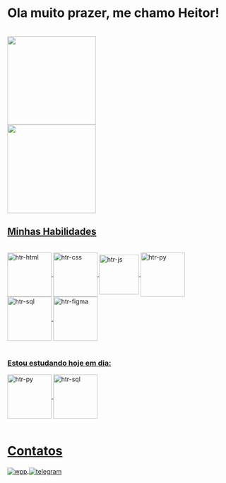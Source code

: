 <body onload="largura = document.body.scrollWidth;altura = document.body.scrollHeight;"></body>

<div>
  <h1>Ola muito prazer, me chamo Heitor!</h1><br>
    <a href="https://github.com/DevHRusty/github-readme-stats">
      <img height=200 align="center" src="https://github-readme-stats.vercel.app/api?username=DevHRusty&theme=dark" /><br>
    <a href="https://github.com/DevHRusty/convoychat">
      <img height=200 align="center" src="https://github-readme-stats.vercel.app/api/top-langs?username=DevHRusty&layout=compact&langs_count=8&card_width=320&theme=dark" />
</div>
      <h2>Minhas Habilidades</h2><br>
<div style="display: center">
  <img align="center" height=100 alt="htr-html" src="https://cdn.jsdelivr.net/gh/devicons/devicon/icons/html5/html5-original-wordmark.svg" />
    <img align="center" height=100 alt="htr-css" src="https://cdn.jsdelivr.net/gh/devicons/devicon/icons/css3/css3-original-wordmark.svg" />
      <img align="center" height=90 alt="htr-js" src="https://cdn.jsdelivr.net/gh/devicons/devicon/icons/javascript/javascript-original.svg" />
        <img align="center" height=100 alt="htr-py" src="https://cdn.jsdelivr.net/gh/devicons/devicon/icons/python/python-original-wordmark.svg" />
          <img align="center" height=100 alt="htr-sql" src="https://cdn.jsdelivr.net/gh/devicons/devicon/icons/mysql/mysql-original-wordmark.svg" />
            <img align="center" height=100 alt="htr-figma" src="https://cdn.jsdelivr.net/gh/devicons/devicon/icons/figma/figma-original.svg" />
</div><br>
  <h3>Estou estudando hoje em dia: </h3>
<div>
  <img align="center" height=100 alt="htr-py" src="https://cdn.jsdelivr.net/gh/devicons/devicon/icons/python/python-original-wordmark.svg" />
    <img align="center" height=100 alt="htr-sql" src="https://cdn.jsdelivr.net/gh/devicons/devicon/icons/mysql/mysql-original-wordmark.svg" />
</div><br>
      <h1>Contatos</h1>
<div>
<a href="https://wa.me/5511947755822">
  <img alt="wpp" align="center" src="https://img.shields.io/badge/WhatsApp-25D366?style=for-the-badge&logo=whatsapp&logoColor=black">
    <a href="https://t.me/DevHRusty">
      <img alt="telegram" align="center" src="https://img.shields.io/badge/Telegram-2CA5E0?style=for-the-badge&logo=telegram&logoColor=white">
    </div>
